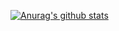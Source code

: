 [![Anurag's github stats](https://github-readme-stats.vercel.app/api?username=lizwis)](https://github.com/anuraghazra/github-readme-stats)
